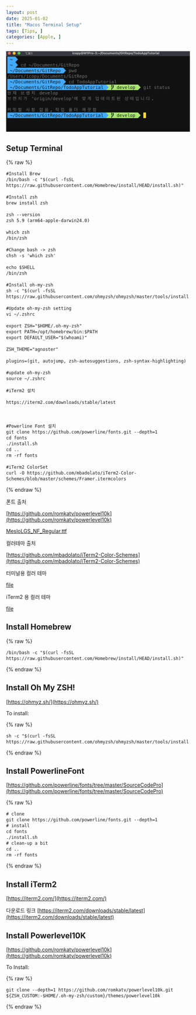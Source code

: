 ```yaml
---
layout: post
date: 2025-01-02
title: "Macos Terminal Setup"
tags: [Tips, ]
categories: [Apple, ]
---
```



![0](/assets/img/2025-01-02-Macos-Terminal-Setup.md/0.png)



## Setup Terminal



{% raw %}
```shell
#Install Brew
/bin/bash -c "$(curl -fsSL https://raw.githubusercontent.com/Homebrew/install/HEAD/install.sh)"

#Install zsh
brew install zsh

zsh --version
zsh 5.9 (arm64-apple-darwin24.0)

which zsh
/bin/zsh

#Change bash -> zsh
chsh -s 'which zsh'

echo $SHELL
/bin/zsh

#Install oh-my-zsh
sh -c "$(curl -fsSL https://raw.githubusercontent.com/ohmyzsh/ohmyzsh/master/tools/install.sh)"

#Update oh-my-zsh setting
vi ~/.zshrc

export ZSH="$HOME/.oh-my-zsh"
export PATH=/opt/homebrew/bin:$PATH
export DEFAULT_USER="$(whoami)"

ZSH_THEME="agnoster"

plugins=(git, autojump, zsh-autosuggestions, zsh-syntax-highlighting)

#update oh-my-zsh
source ~/.zshrc

#iTerm2 설치

https://iterm2.com/downloads/stable/latest



#Powerline Font 설치
git clone https://github.com/powerline/fonts.git --depth=1
cd fonts
./install.sh
cd ..
rm -rf fonts

#iTerm2 ColorSet
curl -O https://github.com/mbadolato/iTerm2-Color-Schemes/blob/master/schemes/Framer.itermcolors
```
{% endraw %}



폰트 출처


[https://github.com/romkatv/powerlevel10k](https://github.com/romkatv/powerlevel10k)


[MesloLGS_NF_Regular.ttf](https://prod-files-secure.s3.us-west-2.amazonaws.com/6418cdd3-3974-4c93-91e2-ff78d8683257/3230b59b-0400-4488-9b1f-e87eed5e220b/MesloLGS_NF_Regular.ttf?X-Amz-Algorithm=AWS4-HMAC-SHA256&X-Amz-Content-Sha256=UNSIGNED-PAYLOAD&X-Amz-Credential=ASIAZI2LB466TQ2SVHAU%2F20250929%2Fus-west-2%2Fs3%2Faws4_request&X-Amz-Date=20250929T151244Z&X-Amz-Expires=3600&X-Amz-Security-Token=IQoJb3JpZ2luX2VjEE8aCXVzLXdlc3QtMiJHMEUCIQDN2%2BIMwmYLSCPPAYtUFUv2%2BmW0Wg1iveVASInhaceteQIgcZ5IM1yim0FECpLK4Wd8HVUJdmabc0VsxCLsM4bJ4wUqiAQI2P%2F%2F%2F%2F%2F%2F%2F%2F%2F%2FARAAGgw2Mzc0MjMxODM4MDUiDGvR2Nntqo7QYgKQsSrcAz4gIU7qZEwtdnIzVFUBOzqlwNUhSrJSeqwmH5YhQn9%2FlnhqPZGPIUt0nooqcz%2FBohXU4aWrAsRngb%2BYVIL62IJPp1DwQQWT0MEESY34fiNlWIlfgfZrlg0%2B2LkwKNEFmTWGq6BBTNMr4C2WZhsRmMYzCuMICKyucoH%2Fwh1%2BzhqIMSZD9ouJFd4qlebmMfU1oCjBgfcee%2B7Nyw0lVtk1If62HRZvrQYTUeTUrmDF6CYc%2FkmNS0mJmo1AdWBhSJRb%2BvhGmb3%2BAGp%2BVE8Qh%2BoWfyeTYYkJckpcT%2Fm8ey0wpACamAHcpyzez5x0nLWw3sJhqPBOVC49E78Hn4j%2FgasKmitVqa1DxawjjxJG9UhEuFBdDsLWzTTnrpiLEdByzOht54C2cpqGq5U0IvqxB09GsD8HdCtJHi9bX6dB5tHiTkVnDqDe8N%2BbPKHK8nnnf8uFTnHSyy3dSKYyNgW%2B%2FLeDgtrxZEPQHV72EP%2BNzJkUoRptYhuwsplqDHBN9kOdl4cVM7n4FGKxK1FWSi01NQ5yIemnq4PCndmYyNHTRtje1zUqEppfUjM1NjFeuD4%2BjzEsVuBSs5b8fKnNYcR%2BLxVKJrVYr2UzDrjE%2B8eCdLS9mCTPRs8ddB27PsVhuZyDMPGy6sYGOqUBZNANrBzHZix4Yy%2BvwRjT%2Fmh28pOpF1QPg8GG6raDndArZPJQm89gN5UOIJldSNhzMjCQpzUxbw%2FjbU8oL%2BmSX10PKYIc5qrI6e8eq59FBFoA4tWH6o7vNzix9zf%2BQ3rmDaeJXHr8kOIbmDC0eI%2Fcnn8X304P13i8bXAlqGDLf%2FkFMrKXMPKC%2FDKeC7Rs3U54qwNn5UU1y75K7e%2BO5mWTPS1I%2BQy5&X-Amz-Signature=0025be7d93e251f3e3543163b9f0c7ae5657f943b90439940f128e095721a39b&X-Amz-SignedHeaders=host&x-amz-checksum-mode=ENABLED&x-id=GetObject)


컬러테마 출처


[https://github.com/mbadolato/iTerm2-Color-Schemes](https://github.com/mbadolato/iTerm2-Color-Schemes)



터미널용 컬러 테마


[file](https://prod-files-secure.s3.us-west-2.amazonaws.com/6418cdd3-3974-4c93-91e2-ff78d8683257/d3a6c42d-c62b-4f75-bb68-59d217cc4e17/Framer.terminal?X-Amz-Algorithm=AWS4-HMAC-SHA256&X-Amz-Content-Sha256=UNSIGNED-PAYLOAD&X-Amz-Credential=ASIAZI2LB466TQ2SVHAU%2F20250929%2Fus-west-2%2Fs3%2Faws4_request&X-Amz-Date=20250929T151244Z&X-Amz-Expires=3600&X-Amz-Security-Token=IQoJb3JpZ2luX2VjEE8aCXVzLXdlc3QtMiJHMEUCIQDN2%2BIMwmYLSCPPAYtUFUv2%2BmW0Wg1iveVASInhaceteQIgcZ5IM1yim0FECpLK4Wd8HVUJdmabc0VsxCLsM4bJ4wUqiAQI2P%2F%2F%2F%2F%2F%2F%2F%2F%2F%2FARAAGgw2Mzc0MjMxODM4MDUiDGvR2Nntqo7QYgKQsSrcAz4gIU7qZEwtdnIzVFUBOzqlwNUhSrJSeqwmH5YhQn9%2FlnhqPZGPIUt0nooqcz%2FBohXU4aWrAsRngb%2BYVIL62IJPp1DwQQWT0MEESY34fiNlWIlfgfZrlg0%2B2LkwKNEFmTWGq6BBTNMr4C2WZhsRmMYzCuMICKyucoH%2Fwh1%2BzhqIMSZD9ouJFd4qlebmMfU1oCjBgfcee%2B7Nyw0lVtk1If62HRZvrQYTUeTUrmDF6CYc%2FkmNS0mJmo1AdWBhSJRb%2BvhGmb3%2BAGp%2BVE8Qh%2BoWfyeTYYkJckpcT%2Fm8ey0wpACamAHcpyzez5x0nLWw3sJhqPBOVC49E78Hn4j%2FgasKmitVqa1DxawjjxJG9UhEuFBdDsLWzTTnrpiLEdByzOht54C2cpqGq5U0IvqxB09GsD8HdCtJHi9bX6dB5tHiTkVnDqDe8N%2BbPKHK8nnnf8uFTnHSyy3dSKYyNgW%2B%2FLeDgtrxZEPQHV72EP%2BNzJkUoRptYhuwsplqDHBN9kOdl4cVM7n4FGKxK1FWSi01NQ5yIemnq4PCndmYyNHTRtje1zUqEppfUjM1NjFeuD4%2BjzEsVuBSs5b8fKnNYcR%2BLxVKJrVYr2UzDrjE%2B8eCdLS9mCTPRs8ddB27PsVhuZyDMPGy6sYGOqUBZNANrBzHZix4Yy%2BvwRjT%2Fmh28pOpF1QPg8GG6raDndArZPJQm89gN5UOIJldSNhzMjCQpzUxbw%2FjbU8oL%2BmSX10PKYIc5qrI6e8eq59FBFoA4tWH6o7vNzix9zf%2BQ3rmDaeJXHr8kOIbmDC0eI%2Fcnn8X304P13i8bXAlqGDLf%2FkFMrKXMPKC%2FDKeC7Rs3U54qwNn5UU1y75K7e%2BO5mWTPS1I%2BQy5&X-Amz-Signature=5374ead8e15fc084c17425b3e647476b0147af503726d292154a3dae35981462&X-Amz-SignedHeaders=host&x-amz-checksum-mode=ENABLED&x-id=GetObject)


iTerm2 용 컬러 테마


[file](https://prod-files-secure.s3.us-west-2.amazonaws.com/6418cdd3-3974-4c93-91e2-ff78d8683257/c0a60f17-c7c2-4720-9496-d840b2564836/Framer.itermcolors?X-Amz-Algorithm=AWS4-HMAC-SHA256&X-Amz-Content-Sha256=UNSIGNED-PAYLOAD&X-Amz-Credential=ASIAZI2LB466TQ2SVHAU%2F20250929%2Fus-west-2%2Fs3%2Faws4_request&X-Amz-Date=20250929T151244Z&X-Amz-Expires=3600&X-Amz-Security-Token=IQoJb3JpZ2luX2VjEE8aCXVzLXdlc3QtMiJHMEUCIQDN2%2BIMwmYLSCPPAYtUFUv2%2BmW0Wg1iveVASInhaceteQIgcZ5IM1yim0FECpLK4Wd8HVUJdmabc0VsxCLsM4bJ4wUqiAQI2P%2F%2F%2F%2F%2F%2F%2F%2F%2F%2FARAAGgw2Mzc0MjMxODM4MDUiDGvR2Nntqo7QYgKQsSrcAz4gIU7qZEwtdnIzVFUBOzqlwNUhSrJSeqwmH5YhQn9%2FlnhqPZGPIUt0nooqcz%2FBohXU4aWrAsRngb%2BYVIL62IJPp1DwQQWT0MEESY34fiNlWIlfgfZrlg0%2B2LkwKNEFmTWGq6BBTNMr4C2WZhsRmMYzCuMICKyucoH%2Fwh1%2BzhqIMSZD9ouJFd4qlebmMfU1oCjBgfcee%2B7Nyw0lVtk1If62HRZvrQYTUeTUrmDF6CYc%2FkmNS0mJmo1AdWBhSJRb%2BvhGmb3%2BAGp%2BVE8Qh%2BoWfyeTYYkJckpcT%2Fm8ey0wpACamAHcpyzez5x0nLWw3sJhqPBOVC49E78Hn4j%2FgasKmitVqa1DxawjjxJG9UhEuFBdDsLWzTTnrpiLEdByzOht54C2cpqGq5U0IvqxB09GsD8HdCtJHi9bX6dB5tHiTkVnDqDe8N%2BbPKHK8nnnf8uFTnHSyy3dSKYyNgW%2B%2FLeDgtrxZEPQHV72EP%2BNzJkUoRptYhuwsplqDHBN9kOdl4cVM7n4FGKxK1FWSi01NQ5yIemnq4PCndmYyNHTRtje1zUqEppfUjM1NjFeuD4%2BjzEsVuBSs5b8fKnNYcR%2BLxVKJrVYr2UzDrjE%2B8eCdLS9mCTPRs8ddB27PsVhuZyDMPGy6sYGOqUBZNANrBzHZix4Yy%2BvwRjT%2Fmh28pOpF1QPg8GG6raDndArZPJQm89gN5UOIJldSNhzMjCQpzUxbw%2FjbU8oL%2BmSX10PKYIc5qrI6e8eq59FBFoA4tWH6o7vNzix9zf%2BQ3rmDaeJXHr8kOIbmDC0eI%2Fcnn8X304P13i8bXAlqGDLf%2FkFMrKXMPKC%2FDKeC7Rs3U54qwNn5UU1y75K7e%2BO5mWTPS1I%2BQy5&X-Amz-Signature=733af94fa802213c0ff14e0f290bc02cc75fd27e806329dc8623ff9e98f43240&X-Amz-SignedHeaders=host&x-amz-checksum-mode=ENABLED&x-id=GetObject)



## Install Homebrew



{% raw %}
```shell
/bin/bash -c "$(curl -fsSL https://raw.githubusercontent.com/Homebrew/install/HEAD/install.sh)"
```
{% endraw %}




## Install Oh My ZSH!


[https://ohmyz.sh/](https://ohmyz.sh/)


To install:



{% raw %}
```shell
sh -c "$(curl -fsSL https://raw.githubusercontent.com/ohmyzsh/ohmyzsh/master/tools/install.sh)"
```
{% endraw %}




## Install PowerlineFont


[https://github.com/powerline/fonts/tree/master/SourceCodePro](https://github.com/powerline/fonts/tree/master/SourceCodePro)



{% raw %}
```shell
# clone
git clone https://github.com/powerline/fonts.git --depth=1
# install
cd fonts
./install.sh
# clean-up a bit
cd ..
rm -rf fonts
```
{% endraw %}




## Install iTerm2


[https://iterm2.com/](https://iterm2.com/)


다운로드 링크
[https://iterm2.com/downloads/stable/latest](https://iterm2.com/downloads/stable/latest)



## Install Powerlevel10K


[https://github.com/romkatv/powerlevel10k](https://github.com/romkatv/powerlevel10k)


To Install:



{% raw %}
```shell
git clone --depth=1 https://github.com/romkatv/powerlevel10k.git ${ZSH_CUSTOM:-$HOME/.oh-my-zsh/custom}/themes/powerlevel10k
```
{% endraw %}


